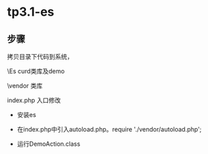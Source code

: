 # tp3.1-es

## 步骤

拷贝目录下代码到系统，

\Es curd类库及demo

\vendor 类库

index.php 入口修改


- 安装es

- 在index.php中引入autoload.php。require './vendor/autoload.php';

- 运行DemoAction.class



